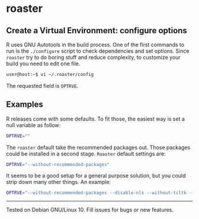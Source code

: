 # roaster

## Create a Virtual Environment: configure options

R uses GNU Autotools in the build process. One of the first
commands to run is the `./configure` script to check dependencies
and set options. Since `roaster` try to do boring stuff and reduce
complexity, to customize your build you need to edit one file.

```bash
user@host:~$ vi ~/.roaster/config
```
The requested field is `OPTRVE`.

## Examples

R releases come with some defaults. To fit those, the easiest way is
set a null variable as follow:

```bash
OPTRVE=""
```

The `roaster` default take the recommended packages out. Those packages
could be installed in a second stage. `Roaster` default settings are:

```bash
OPTRVE="--without-recommended-packages"
```

It seems to be a good setup for a general purpose solution, but
you could strip down many other things. An example:

```bash
OPTRVE="--without-recommended-packages --disable-nls --without-tcltk --without-x"
```


---
Tested on Debian GNU/Linux 10. Fill issues for bugs or new features.
